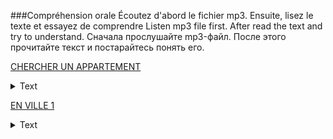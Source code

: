 ###Compréhension orale
Écoutez d'abord le fichier mp3. Ensuite, lisez le texte et essayez de comprendre
Listen mp3 file first. After read the text and try to understand.
Сначала прослушайте mp3-файл. После этого прочитайте текст и постарайтесь понять его. 

[CHERCHER UN APPARTEMENT](112_small.mp3)
<details><summary>Text</summary>
- Allo?
- Bonjour, monsieur. J'appelle pour l'appartement dans le centre de Grenoble. Il y a une annonce sur internet. Est-ce que je peux avoir plus d'informations?\
- Oui, bien sůr! Qu'est-ce que vous voulez savoir ?\
- Où se trouve l'appartement exactement?\
- ll se trouve rue Molière. C'est près de la place Victor Hugo.\
- Ah! C'est parfait. Ce n'est pas loin de mon travail. Et ilya un parking dans l'immeuble ?\
- Non, mais il y a un grand parking public près de l'immeuble.\
- D'accord! Et est-ce qu'il y a un ascenseur?\
- Oui, c'est un immeuble récent avec ascenseur.\
- Et dans la salle de bains, il y a une douche ou une baignoire?\
 -Une douche.\
- Et quels sont les meubles dans la chambre?\
 -Il y a un lit double, un bureau et deux armoires.\
- Ah, c'est bien! Et dans le séjour?\
- Alors, il y a une grande table avec des chaises, un canapé et une table basse avec une télévision.\
- Ok. Est-ce que je peux visiter l'appartement demain matin ?\
- Ah, désolé! Demain matin ce n'est pas possible. Demain après-midi, si vous voulez.\
- Euh... D'accord, demain après-midi alors.
</details>

[EN VILLE 1](115_small.mp3)
<details><summary>Text</summary>
- Qu'est-ce que vous faites?\
- On va en ville pour faire des courses. Tu veux venir avec nous ?\
- Ben... Je ne sais pas. Vous allez où exactement?\
- Alors, d'abord, on doit passer à la banque pour retirer de l'argent. Ensuite, on doit aller à la pharmacie pour acheter des médicaments pour Léo, il est un peu malade. Et puis, on va à la poste pour envoyer un colis, et après on va au supermarché pour faire des courses. On n'a pas assez de nourriture pour ce soir.\
- Ah, euh... Moi, je reste ici alors, i'ai beaucoup de travail...\
- Oui, bien sûr.\
- Et puis le samedi, il y a beaucoup d'embouteillages et trop de monde en ville.\
- Ah! Oui, je sais. Moi non plus, je n'ai pas envie d'aller en ville, mais on n'a pas le choix.\
- Oui, je sais... Et vous n'allez pas à la boulangerie? On n'a pas assez de pain.\
- Non, on n'a pas le temps. Mais toi, tu peux peut-être trouver un peu de temps pour aller à la boulangerie, non?
</details>
